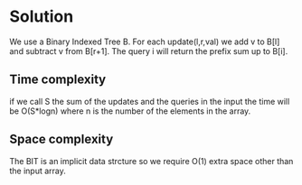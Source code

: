 # Solution

We use a Binary Indexed Tree B. For each update(l,r,val) we add v to B[l] and subtract v from B[r+1]. The query i will return the prefix sum up to B[i].

## Time complexity

if we call S the sum of the updates and the queries in the input the time will be O(S*logn) where n is the number of the elements in the array.

## Space complexity

The BIT is an implicit data strcture so we require O(1) extra space other than the input array.